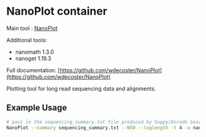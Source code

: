 # NanoPlot container

Main tool : [NanoPlot](https://github.com/wdecoster/NanoPlot)

Additional tools:

- nanomath 1.3.0
- nanoget 1.19.3

Full documentation: [https://github.com/wdecoster/NanoPlot](https://github.com/wdecoster/NanoPlot)

Plotting tool for long read sequencing data and alignments.

## Example Usage

```bash
# pass in the sequencing_summary.txt file produced by Guppy/Dorado basecaller
NanoPlot --summary sequencing_summary.txt --N50 --loglength -t 4 -o nanoplot-out
```
